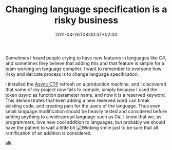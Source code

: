﻿---
title: "Changing language specification is a risky business"
description: ""
date: 2011-04-26T08:00:37+02:00
draft: false
tags: [General]
categories: [General]
---
Sometimes I heard people crying to have new features in languages like C#, and sometimes they believe that adding this and that feature is simple for a team working on language compiler. I want to remember to everyone how risky and delicate process is to change language specification.

I installed the [Async CTP](http://blogs.msdn.com/b/visualstudio/archive/2011/04/13/async-ctp-refresh.aspx) refresh on a production machine, and I discovered that some of my project now fails to compile, simply because I used the token *async* as function parameter name, and now it is a reserved keyword. This demonstrates that even adding a new reserved word can break existing code, and creating pain for the users of the language. Thus even small language modification should be heavily tested and considered before adding anything to a widespread language such as C#. I know that we, as programmers, love new cool addition to languages, but probably we should have the patient to wait a little bit ![Winking smile](http://www.codewrecks.com/blog/wp-content/uploads/2011/04/wlEmoticon-winkingsmile.png) just to be sure that all ramification of an addition is considered.

alk.
